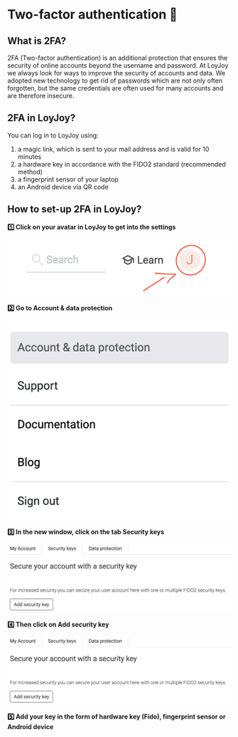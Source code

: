 # Two-factor authentication 🔐

## What is 2FA?
2FA (Two-factor authentication) is an additional protection that ensures the security of online accounts beyond the username and password.
At LoyJoy we always look for ways to improve the security of accounts and data. We adopted new technology to get rid of passwords which are not only often forgotten, but the same credentials are often used for many accounts and are therefore insecure.

## 2FA in LoyJoy?
You can log in to LoyJoy using:

1. a magic link, which is sent to your mail address and is valid for 10 minutes 
2. a hardware key in accordance with the FIDO2 standard (recommended method)
3. a fingerprint sensor of your laptop 
4. an Android device via QR code 


## How to set-up 2FA in LoyJoy?

**1️⃣ Click on your avatar in LoyJoy to get into the settings**

![Icon](click_icon.png "Icon")

**2️⃣ Go to Account & data protection**

![Account](account.png "Icon")

**3️⃣ In the new window, click on the tab Security keys**

![Security keys](security_keys.png "Security keys")

**4️⃣ Then click on Add security key**

![Security keys](security_keys.png "Security keys")

**5️⃣ Add your key in the form of hardware key (Fido), fingerprint sensor or Android device**

